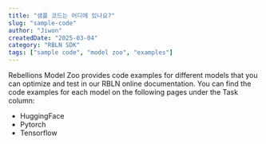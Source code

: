 ```yaml
---
title: "샘플 코드는 어디에 있나요?"
slug: "sample-code"
author: "Jiwon"
createdDate: "2025-03-04"
category: "RBLN SDK"
tags: ["sample code", "model zoo", "examples"]
---
```

Rebellions Model Zoo provides code examples for different models that you can optimize and test in our RBLN online documentation. You can find the code examples for each model on the following pages under the Task column:

- HuggingFace
- Pytorch
- Tensorflow